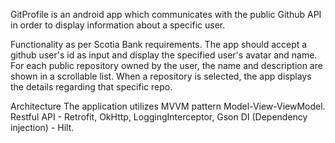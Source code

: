 GitProfile is an android app which communicates with the public Github API in order to display information about a specific user.

Functionality as per Scotia Bank requirements.
The app should accept a github user's id as input and display the specified user's avatar and name.
For each public repository owned by the user, the name and description are shown in a scrollable list.
When a repository is selected, the app displays the details regarding that specific repo.

Architecture
The application utilizes MVVM pattern Model-View-ViewModel.
Restful API - Retrofit, OkHttp, LoggingInterceptor, Gson
DI (Dependency injection) - Hilt.
